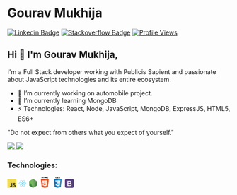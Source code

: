 # Gourav Mukhija
[![Linkedin Badge](https://img.shields.io/badge/-gouravmukhija-blue?style=flat-square&logo=Linkedin&logoColor=white&link=https://www.linkedin.com/in/gouravmukhija/)](https://www.linkedin.com/in/gouravmukhija/)
[![Stackoverflow Badge](https://img.shields.io/badge/-Stackoverflow-4CA143?style=flat-square&logo=Stackoverflow&logoColor=white&link=https://stackoverflow.com/users/1077910/gourav-makhija)](https://stackoverflow.com/users/1077910/gourav-makhija)
[![Profile Views](https://komarev.com/ghpvc/?username=your-github-username&color=green)](https://gouravmukhija.medium.com/)

## Hi 👋 I'm Gourav Mukhija, 
I'm a Full Stack developer working with Publicis Sapient and passionate about JavaScript technologies and its entire ecosystem. 

- 🔭 I’m currently working on automobile project.
- 🌱 I’m currently learning MongoDB
-  ⚡ Technologies: React, Node, JavaScript, MongoDB, ExpressJS, HTML5, ES6+

"Do not expect from others what you expect of yourself." 

<p align="justify">
  <a href="https://github.com/gouravmakhija18/github-readme-stats">
    <img
      height="150"
      src="https://github-readme-stats.vercel.app/api?username=gouravmakhija18&count_private=true&show_icons=true&custom_title=Github%20Status&show=issues&theme=radical"
    />
  </a>
   <a href="https://github.com/DanielObara/github-readme-stats">
    <img
      height="150"
      src="https://github-readme-stats.vercel.app/api/top-langs/?username=gouravmakhija18&layout=compact&theme=radical" />
  </a>  
</p>

### Technologies:
<code><img height="20" src="https://raw.githubusercontent.com/github/explore/80688e429a7d4ef2fca1e82350fe8e3517d3494d/topics/javascript/javascript.png"></code>
<code><img height="20" src="https://raw.githubusercontent.com/github/explore/80688e429a7d4ef2fca1e82350fe8e3517d3494d/topics/react/react.png"></code>
<code><img height="20" src="https://raw.githubusercontent.com/github/explore/80688e429a7d4ef2fca1e82350fe8e3517d3494d/topics/nodejs/nodejs.png"></code> 
<code><img height="25" src="https://raw.githubusercontent.com/github/explore/80688e429a7d4ef2fca1e82350fe8e3517d3494d/topics/html/html.png"></code> 
<code><img height="25" src="https://raw.githubusercontent.com/github/explore/80688e429a7d4ef2fca1e82350fe8e3517d3494d/topics/css/css.png"></code>
<code><img height="20" src="https://raw.githubusercontent.com/github/explore/80688e429a7d4ef2fca1e82350fe8e3517d3494d/topics/bootstrap/bootstrap.png"></code>
